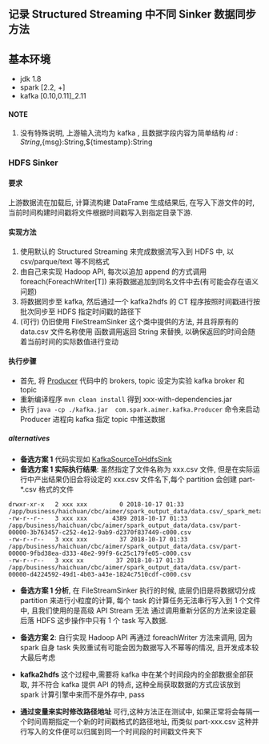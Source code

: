 ## 记录 Structured Streaming 中不同 Sinker 数据同步方法

## 基本环境
* jdk 1.8 
* spark [2.2, +]
* kafka [0.10,0.11]_2.11

#### NOTE
1. 没有特殊说明, 上游输入流均为 kafka , 且数据字段内容为简单结构 ${id}:String,${msg}:String,${timestamp}:String 


### HDFS Sinker 
#### 要求
上游数据流在加载后, 计算流构建 DataFrame 生成结果后, 在写入下游文件的时,当前时间构建时间戳将文件根据时间戳写入到指定目录下游.

#### 实现方法
1. 使用默认的 Structured Streaming 来完成数据流写入到 HDFS  中, 以 csv/parque/text 等不同格式
2. 由自己来实现 Hadoop API, 每次以追加 append 的方式调用 foreach(ForeachWriter[T]) 来将数据追加到同名文件中去(有可能会存在语义问题)
3. 将数据同步至 kafka, 然后通过一个  kafka2hdfs 的 CT 程序按照时间戳进行按批次同步至 HDFS 指定时间戳的路径下
4. (可行) 仍旧使用 FileStreamSinker 这个类中提供的方法, 并且将原有的 data.csv 文件名称使用 函数调用返回 String 来替换, 以确保返回的时间会随着当前时间的实际数值进行变动



#### 执行步骤
* 首先, 将 [Producer](https://github.com/Kylin1027/spark-learning-repo/blob/master/src/main/scala/com/spark/aimer/kafka/Producer.scala) 代码中的 brokers, topic 设定为实验 kafka broker 和 topic 
* 重新编译程序 ```mvn clean install``` 得到 xxx-with-dependencies.jar 
* 执行  ```java -cp ./kafka.jar  com.spark.aimer.kafka.Producer``` 命令来启动 Producer 进程向 kafka 指定 topic 中推送数据

##### alternatives

* <b>备选方案 1</b> 代码实现如 [KafkaSourceToHdfsSink](https://github.com/Kylin1027/spark-learning-repo/blob/master/src/main/scala/com/spark/aimer/structured/sink/KafkaSourceToHdfsSink.scala) 
* <b>备选方案 1 实际执行结果</b>: 虽然指定了文件名称为 xxx.csv 文件, 但是在实际运行中产出结果仍旧会将设定的 xxx.csv 文件名下,每个 partition 会创建 part-*.csv 格式的文件

```$xslt
drwxr-xr-x   2 xxx xxx         0 2018-10-17 01:33 /app/business/haichuan/cbc/aimer/spark_output_data/data.csv/_spark_metadata
-rw-r--r--   3 xxx xxx       4389 2018-10-17 01:33 /app/business/haichuan/cbc/aimer/spark_output_data/data.csv/part-00000-3b763457-c252-4e12-9ab9-d2370f837449-c000.csv
-rw-r--r--   3 xxx xxx         37 2018-10-17 01:33 /app/business/haichuan/cbc/aimer/spark_output_data/data.csv/part-00000-9fbd38ea-d333-48e2-99f9-6c25c179fe05-c000.csv
-rw-r--r--   3 xxx xx         37 2018-10-17 01:33 /app/business/haichuan/cbc/aimer/spark_output_data/data.csv/part-00000-d4224592-49d1-4b03-a43e-1824c7510cdf-c000.csv
```
* <b>备选方案 1 分析</b>, 在 FileStreamSinker 执行的时候, 底层仍旧是将数据切分成 partition 来进行小粒度的计算, 每个 task 的计算任务无法串行写入到 1 个文件中, 且我们使用的是高级 API Stream 无法
  通过调用重新分区的方法来设定最后落 HDFS 这步操作中只有 1 个 task 写入数据.

* <b>备选方案 2</b>: 自行实现 Hadoop API 再通过 foreachWriter 方法来调用, 因为 spark 自身 task 失败重试有可能会因为数据写入不幂等的情况, 且开发成本较大最后考虑

* <b>kafka2hdfs</b> 这个过程中,需要将 kafka 中在某个时间段内的全部数据全部获取, 并不符合 kafka 提供 API 的特点, 这种全局获取数据的方式应该放到 spark  计算引擎中来而不是外存中, pass 

* <b>通过变量来实时修改路径地址</b> 可行,这种方法正在测试中, 如果正常将会每隔一个时间周期指定一个新的时间戳格式的路径地址, 而类似 part-xxx.csv 这种并行写入的文件便可以归属到同一个时间段的时间戳文件夹下 
